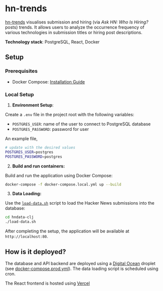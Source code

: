 # hn-trends 

[hn-trends](https://hn-trends.vercel.app) visualises submission and hiring (via _Ask HN: Who Is Hiring?_ posts) trends. It allows users to analyze the occurrence frequency of various technologies in submission titles or hiring post descriptions.

**Technology stack**: PostgreSQL, React, Docker

## Setup

### Prerequisites

- Docker Compose: [Installation Guide](https://docs.docker.com/compose/install/)

### Local Setup

1. **Environment Setup**:

Create a `.env` file in the project root with the following variables:

- `POSTGRES_USER`: name of the user to connect to PostgreSQL database
- `POSTGRES_PASSWORD`: password for user

An example file,

```bash
# update with the desired values
POSTGRES_USER=postgres
POSTGRES_PASSWORD=postgres
```

2. **Build and run containers:**

Build and run the application using Docker Compose:

```bash
docker-compose -f docker-compose.local.yml up --build
```

3. **Data Loading:**

Use the [`load-data.sh`](./hndata-clj/load-data.sh) script to load the Hacker News submissions into the database:

```bash
cd hndata-clj
./load-data.sh
```

After completing the setup, the application will be available at `http://localhost:80`.


## How is it deployed?

The database and API backend are deployed using a [Digital Ocean](https://www.digitalocean.com) droplet (see [docker-compose.prod.yml](./docker-compose.prod.yml)). The data loading script is scheduled using cron.

The React frontend is hosted using [Vercel](https://vercel.com)